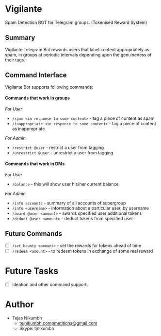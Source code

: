 # Vigilante
Spam Detection BOT for Telegram groups. (Tokenised Reward System)

## Summary 
Vigilante Telegram Bot rewards users that label content appropriately as spam, in groups at periodic intervals depending upon the genuineness of their tags.

## Command Interface
Vigilante Bot supports following commands:

#### Commands that work in groups

*For User*
* `/spam <in response to some content>`  - tag a piece of content as spam
* `/inappropriate <in response to some content>` - tag a piece of content as inappropriate


*For Admin*
* `/restrict @user` - restrict a user from tagging
* `/unrestrict @user` - unrestrict a user from tagging


#### Commands that work in DMs

*For User*
* `/balance` - this will show user his/her current balance


*For Admin*
* `/info accounts` - summary of all accounts of supergroup
* `/info <username>` - information about a particular user, by username
* `/award @user <amount>` - awards specified user additional tokens
* `/deduct @user <amount>` - deduct tokens from specified user

## Future Commands
- [ ] `/set_bounty <amount>` - set the rewards for tokens ahead of time
- [ ] `/redeem <amount>` - to redeem tokens in exchange of some real reward 

# Future Tasks
- [ ] Ideation and other command support.

# Author
- Tejas Nikumbh
  - tejnikumbh.compmetitions@gmail.com
  - Skype: tjnikumbh
